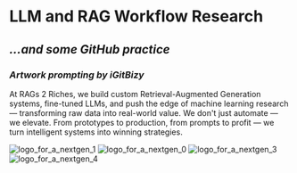 # LLM and RAG Workflow Research 
## *...and some GitHub practice*
### *Artwork prompting by iGitBizy*


At RAGs 2 Riches, we build custom Retrieval-Augmented Generation systems, fine-tuned LLMs, and push the edge of machine learning research — transforming raw data into real-world value.
We don't just automate — we elevate. From prototypes to production, from prompts to profit — we turn intelligent systems into winning strategies.

![logo_for_a_nextgen_1](https://github.com/user-attachments/assets/fe53831f-f49b-47e2-a1bc-e09bb8cef609)
![logo_for_a_nextgen_0](https://github.com/user-attachments/assets/cacaffe5-e3de-41e8-8dbf-be56ee390ee5)
![logo_for_a_nextgen_3](https://github.com/user-attachments/assets/ab78b415-16aa-4369-b2e7-16c19f63282a)
![logo_for_a_nextgen_4](https://github.com/user-attachments/assets/3f9c0886-0820-47b9-8530-33b82b54ddb7)
